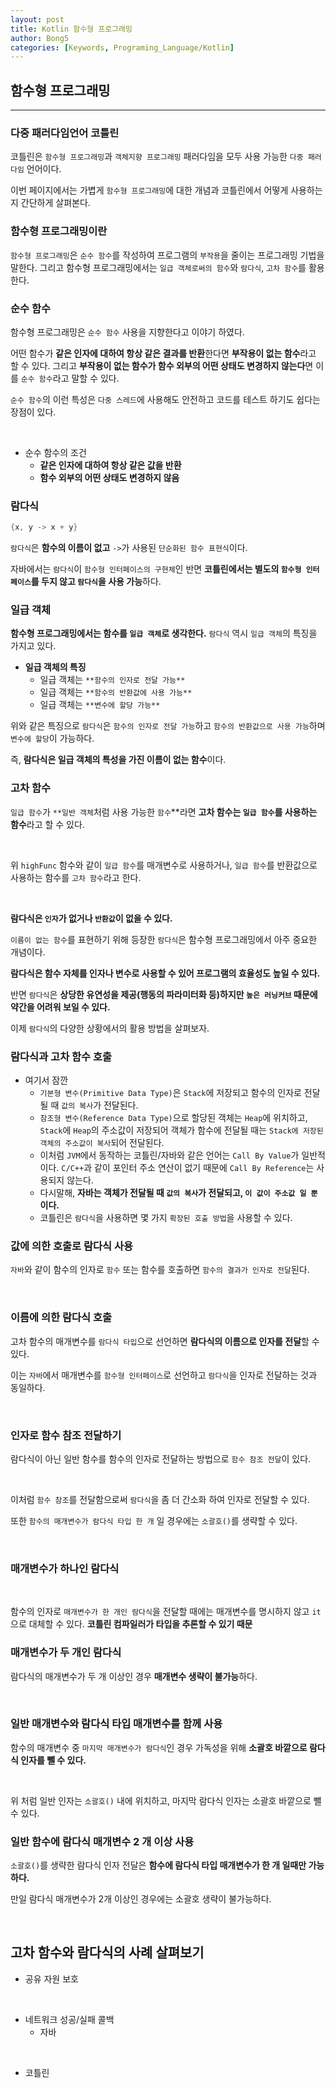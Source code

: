```yaml
---
layout: post
title: Kotlin 함수형 프로그래밍
author: Bong5
categories: [Keywords, Programing_Language/Kotlin]
--- 
```


## 함수형 프로그래밍

---

### 다중 패러다임언어 코틀린

코틀린은 `함수형 프로그래밍`과 `객체지향 프로그래밍` 패러다임을 모두 사용 가능한 `다중 패러다임` 언어이다.

이번 페이지에서는 가볍게 `함수형 프로그래밍`에 대한 개념과 코틀린에서 어떻게 사용하는지 간단하게 살펴본다.

### 함수형 프로그래밍이란

`함수형 프로그래밍`은 `순수 함수`를 작성하여 프로그램의 `부작용`을 줄이는 프로그래밍 기법을 말한다. 그리고 함수형 프로그래밍에서는 `일급 객체로써의 함수`와 `람다식`, `고차 함수`를 활용한다.

### 순수 함수

함수형 프로그래밍은 `순수 함수` 사용을 지향한다고 이야기 하였다.

어떤 함수가 **같은 인자에 대하여 항상 같은 결과를 반환**한다면 **부작용이 없는 함수**라고 할 수 있다. 그리고 **부작용이 없는 함수가 함수 외부의 어떤 상태도 변경하지 않는다**면 이를 `순수 함수`라고 말할 수 있다.

`순수 함수`의 이런 특성은 `다중 스레드`에 사용해도 안전하고 코드를 테스트 하기도 쉽다는 장점이 있다.

<script src="https://gist.github.com/BongHoLee/96868218966adc60dc7c211775e2ab92.js"></script>
<br>

- 순수 함수의 조건
    - **같은 인자에 대하여 항상 같은 값을 반환**
    - **함수 외부의 어떤 상태도 변경하지 않음**

### 람다식

```kotlin
{x, y -> x + y}
```

`람다식`은 **함수의 이름이 없고** `->`가 사용된 `단순화된 함수 표현식`이다.

자바에서는 `람다식`이 `함수형 인터페이스의 구현체`인 반면 **코틀린에서는 별도의 `함수형 인터페이스`를 두지 않고 `람다식`을 사용 가능**하다.

### 일급 객체

**함수형 프로그래밍에서는 함수를 `일급 객체`로 생각한다.** `람다식` 역시 `일급 객체`의 특징을 가지고 있다.

- **일급 객체의 특징**
    - 일급 객체는 `**함수의 인자로 전달 가능**`
    - 일급 객체는 `**함수의 반환값에 사용 가능**`
    - 일급 객체는 `**변수에 할당 가능**`

위와 같은 특징으로 `람다식`은 `함수의 인자로 전달 가능`하고 `함수의 반환값으로 사용 가능`하며 `변수에 할당`이 가능하다.

즉, **람다식은 일급 객체의 특성을 가진 이름이 없는 함수**이다.

### 고차 함수

`일급 함수`가 `**일반 객체`처럼 사용 가능한 `함수`**라면 **고차 함수는 `일급 함수`를 사용하는 함수**라고 할 수 있다.

<script src="https://gist.github.com/BongHoLee/88c21628cf8bbeeed81419333cd307aa.js"></script>
<br>


위 `highFunc` 함수와 같이 `일급 함수`를 매개변수로 사용하거나, `일급 함수`를 반환값으로 사용하는 함수를 `고차 함수`라고 한다.

<script src="https://gist.github.com/BongHoLee/9bd36c3eac91391f3cf1ad5a537fe495.js"></script>
<br>


**람다식은 `인자`가 없거나 `반환값`이 없을 수 있다.**

`이름이 없는 함수`를 표현하기 위해 등장한 `람다식`은 함수형 프로그래밍에서 아주 중요한 개념이다.

**람다식은 함수 자체를 인자나 변수로 사용할 수 있어 프로그램의 효율성도 높일 수 있다.**

반면 `람다식`은 **상당한 유연성을 제공(행동의 파라미터화 등)하지만 `높은 러닝커브` 때문에 약간을 어려워 보일 수 있다.**

이제 `람다식`의 다양한 상황에서의 활용 방법을 살펴보자.

### 람다식과 고차 함수 호출

- 여기서 잠깐
    - `기본형 변수(Primitive Data Type)`은 `Stack`에 저장되고 함수의 인자로 전달될 때 `값의 복사`가 전달된다.
    - `참조형 변수(Reference Data Type)`으로 할당된 객체는 `Heap`에 위치하고, `Stack`에 `Heap`의 주소값이 저장되어 객체가 함수에 전달될 때는 `Stack에 저장된 객체의 주소값이 복사`되어 전달된다.
    - 이처럼 `JVM`에서 동작하는 코틀린/자바와 같은 언어는 `Call By Value`가 일반적이다. `C/C++`과 같이 포인터 주소 연산이 없기 때문에 `Call By Reference`는 사용되지 않는다.
    - 다시말해, **자바는 객체가 전달될 때 `값의 복사`가 전달되고, `이 값이 주소값 일 뿐`이다.**
    - 코틀린은 `람다식`을 사용하면 몇 가지 `확장된 호출 방법`을 사용할 수 있다.


### 값에 의한 호출로 람다식 사용

`자바`와 같이 함수의 인자로 `함수` 또는 함수를 호출하면 `함수의 결과가 인자로 전달`된다.

<script src="https://gist.github.com/BongHoLee/8c909d9f8f6245a3eadb89cc76deb1fa.js"></script>
<br>


### 이름에 의한 람다식 호출

고차 함수의 매개변수를 `람다식 타입`으로 선언하면 **람다식의 이름으로 인자를 전달**할 수 있다.

이는 `자바`에서 매개변수를 `함수형 인터페이스`로 선언하고 `람다식`을 인자로 전달하는 것과 동일하다.

<script src="https://gist.github.com/BongHoLee/f2f13b71c009a453afeecf5491840b69.js"></script>
<br>


### 인자로 함수 참조 전달하기

람다식이 아닌 일반 함수를 함수의 인자로 전달하는 방법으로 `함수 참조 전달`이 있다.

<script src="https://gist.github.com/BongHoLee/06b6189b5f082ecb5444a236771468ff.js"></script>
<br>

이처럼 `함수 참조`를 전달함으로써 `람다식`을 좀 더 간소화 하여 인자로 전달할 수 있다.

또한 `함수의 매개변수가 람다식 타입 한 개` 일 경우에는 `소괄호()`를 생략할 수 있다.

<script src="https://gist.github.com/BongHoLee/e2f8eba36022da89d95c85a05c666094.js"></script>
<br>

### 매개변수가 하나인 람다식

<script src="https://gist.github.com/BongHoLee/bc3bc8f4f846c7ab7f9468f2e721afdf.js"></script>
<br>

함수의 인자로 `매개변수가 한 개인 람다식`을 전달할 때에는 매개변수를 명시하지 않고 `it`으로 대체할 수 있다. **코틀린 컴파일러가 타입을 추론할 수 있기 때문**

### 매개변수가 두 개인 람다식

람다식의 매개변수가 두 개 이상인 경우 **매개변수 생략이 불가능**하다.

<script src="https://gist.github.com/BongHoLee/e9bb77b5d45717c10a6b07ce6f9598a9.js"></script>
<br>

### 일반 매개변수와 람다식 타입 매개변수를 함께 사용

함수의 매개변수 중 `마지막 매개변수가 람다식`인 경우 가독성을 위해 **소괄호 바깥으로 람다식 인자를 뺄 수 있다.**

<script src="https://gist.github.com/BongHoLee/17baf968363d96348532b31c87c139f3.js"></script>
<br>

위 처럼 일반 인자는 `소괄호()` 내에 위치하고, 마지막 람다식 인자는 소괄호 바깥으로 뺄 수 있다.

### 일반 함수에 람다식 매개변수 2 개 이상 사용

`소괄호()`를 생략한 람다식 인자 전달은 **함수에 람다식 타입 매개변수가 한 개 일때만 가능하다.**

만일 람다식 매개변수가 2개 이상인 경우에는 소괄호 생략이 불가능하다.

<script src="https://gist.github.com/BongHoLee/3ba5e2a1f731cec7d7d9b9b39aed2e20.js"></script>
<br>

## 고차 함수와 람다식의 사례 살펴보기



- 공유 자원 보호

<script src="https://gist.github.com/BongHoLee/8308453f520bd626bfdd3ecd143539e5.js"></script>
<br>

- 네트워크 성공/실패 콜백
    - 자바

<script src="https://gist.github.com/BongHoLee/cd6f7636779fb176aa11e59a0ac2c542.js"></script>
<br>

- 코틀린

<script src="https://gist.github.com/BongHoLee/53031f374bdbeaae1d496ce493a2179a.js"></script>